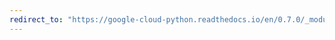 ```yaml
---
redirect_to: "https://google-cloud-python.readthedocs.io/en/0.7.0/_modules/gcloud/datastore/query.html"
---
```

